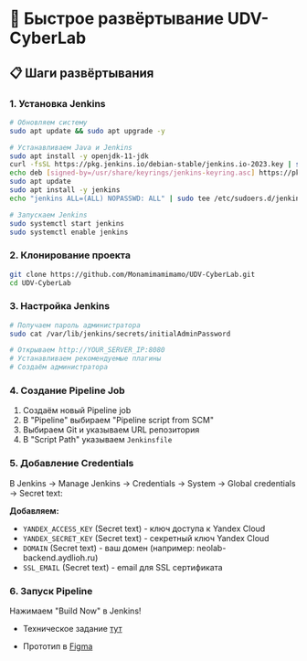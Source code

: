 # 🚀 Быстрое развёртывание UDV-CyberLab

## 📋 Шаги развёртывания

### 1. Установка Jenkins
```bash
# Обновляем систему
sudo apt update && sudo apt upgrade -y

# Устанавливаем Java и Jenkins
sudo apt install -y openjdk-11-jdk
curl -fsSL https://pkg.jenkins.io/debian-stable/jenkins.io-2023.key | sudo tee /usr/share/keyrings/jenkins-keyring.asc > /dev/null
echo deb [signed-by=/usr/share/keyrings/jenkins-keyring.asc] https://pkg.jenkins.io/debian-stable binary/ | sudo tee /etc/apt/sources.list.d/jenkins.list > /dev/null
sudo apt update
sudo apt install -y jenkins
echo "jenkins ALL=(ALL) NOPASSWD: ALL" | sudo tee /etc/sudoers.d/jenkins

# Запускаем Jenkins
sudo systemctl start jenkins
sudo systemctl enable jenkins
```

### 2. Клонирование проекта
```bash
git clone https://github.com/Monamimamimamo/UDV-CyberLab.git
cd UDV-CyberLab
```

### 3. Настройка Jenkins
```bash
# Получаем пароль администратора
sudo cat /var/lib/jenkins/secrets/initialAdminPassword

# Открываем http://YOUR_SERVER_IP:8080
# Устанавливаем рекомендуемые плагины
# Создаём администратора
```

### 4. Создание Pipeline Job
1. Создаём новый Pipeline job
2. В "Pipeline" выбираем "Pipeline script from SCM"
3. Выбираем Git и указываем URL репозитория
4. В "Script Path" указываем `Jenkinsfile`

### 5. Добавление Credentials
В Jenkins → Manage Jenkins → Credentials → System → Global credentials → Secret text:

**Добавляем:**
- `YANDEX_ACCESS_KEY` (Secret text) - ключ доступа к Yandex Cloud
- `YANDEX_SECRET_KEY` (Secret text) - секретный ключ Yandex Cloud
- `DOMAIN` (Secret text) - ваш домен (например: neolab-backend.aydlioh.ru)
- `SSL_EMAIL` (Secret text) - email для SSL сертификата

### 6. Запуск Pipeline
Нажимаем "Build Now" в Jenkins!

* Техническое задание [тут](https://docs.google.com/document/d/1msiwzmNE4nWXhuL47TzWZ8p1dBNNvBnC/edit?usp=sharing&ouid=109486232149773167278&rtpof=true&sd=true)

* Прототип в [Figma](https://www.figma.com/file/K7xsEAO4at35LtiuS9M4g9/Untitled?type=design&node-id=0-1&mode=design&t=tjH81ceAnPX03sMa-0)